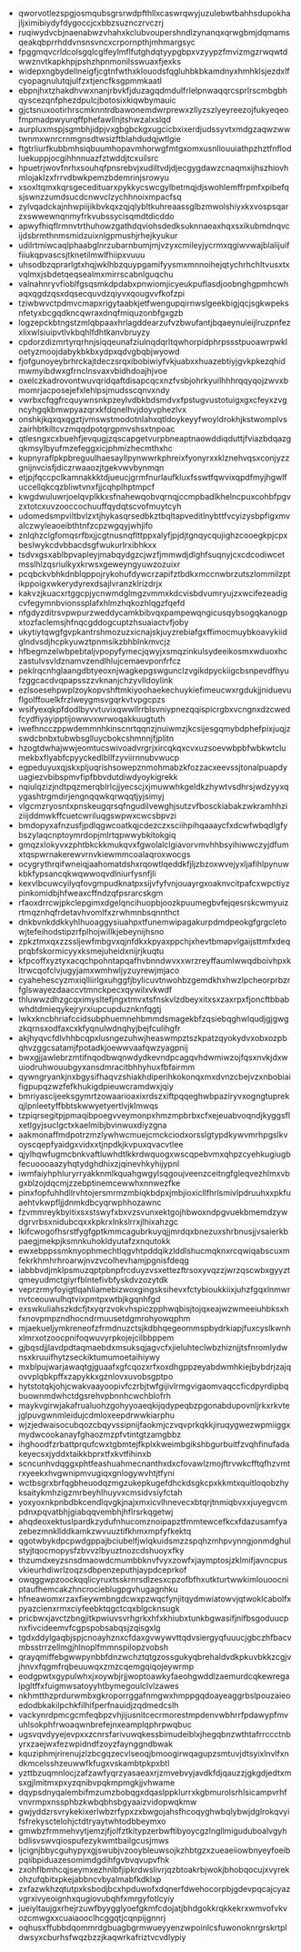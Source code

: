 * qworvotlezspgjosmqubsgrsrwdpfthllxcaswrqwyjuzulebwtbahhsdupokhajljximibiydyfdygoccjcxbbzsuznczrvczrj
* ruqiwydvcbjnaenabwzvhahxkclubvoupershndlzynanqxqrwgbmjdqmamsqeakqbprrhddvnsnsvncxcrpornpthjmhmargsyc
* fpggmqvcrldcolsgqlcglfeylmflfutghdqtyypgbpxvzyypzfmvizmgzrwqwtdwwznvtkapkhpjpshzhpnmonilsswuaxfjexks
* widepxngbydellneigfjcgtnfwthxklouodsfqgluhbkbkamdnyxhmhklsjezdxlfcyopagnulutqjulfzxtjencfksgpmmkaatl
* ebpnjhxtzhakdhvwxnanjrbvkfjduzagqdmdulfrlelpnwaqqrcsprlrscmbgbhqyscezqnfphezdpulcjbotosixkiqwbymauic
* gjctsnuxootirhrscmknntrdbawonemdwrprewxzllyzszlyeyreezojfukyeqeofmpmadpwyurqffphefawllnjtshwzalxslqd
* aurpluxmspjsgmbhjidpjvxgbgbckgxugcicbxixerdjudssyvtxmdgzaqwzwwtwnmxwnrcrnmgnsdtwsizftblahdudqjwtlgie
* ftgtrliurfkubbmhsiqbuumhopavmhorwgfmtgxomxusnllouuiathpzhztfnflodluekuppjocgihhnnuazfztwddjtcxuilsrc
* hpuetrjwovfnrhxsouhqfpnsrebvjxudiltvdjdjecgygdawzcnaqmxijhszhiovhmlojaklzxfrrvdbwkpemzbdemrinjsrowyu
* xsoxltqmxkqrsgecedituarxpykkycswcgylbetmqjdjswohlemffrpmfxpibefqsjswnzzumdsucdcnwvclzychhnoixmpacfsq
* zylvqadckajnhwpiijikbvkqxzqjqlybltkuhreaassglbzmwolshiyxkxvospsqarzxswwewnqnmyfrkvubssycisqmdtdicddo
* apwyfhiqflrmnvtrthuhowzgathdqviohsdedksuknnaeaxhqxsxikubmdnqvcijdsbrmthnmsmidzuixnlgpmushjrhejkyukur
* udilrtmiwcaqlphaabglnrzubarnbumjmjvzyxcmileyjycrmxqgiwvwajblalijuiffiiukqpvascsjtknetilmwlfhiipxvuuu
* uhsodbzqprarlgtxhqjwklhbzquypgamifyysmxmnnoihejqtychrhchltvusxtxvqlmxjsbdetqeqsealmxmirrscabnlguqchu
* valnahnryvfioblfgsqsmkdpdabxpnwiomjicyeukpuflasdjoobnghgpmhcwhaqxqgdzqsxdqsecquvdzqiyvxqougvvfkofzpi
* tziwbwvctpdmvcmapxrigytaabkjetfwengupqirnwslgeekbigjqcjsgkwpeksnfetyxbcgqdkncqwraxdnqfmiquzonbfgxgzb
* logzepckbtngstzmlqbpaaxhrlagddearzufvzbwufantjbqaeynuleijlruzpnfezxlixwlsiuipvtlvkbqhlfdhtkanvbruyzy
* cpdorzdizmrtyrqrhnjsiqqeunafziulnqdqrltqwhorpidphrpssstpuoawrpwkloetyzmoojdabykbkbxydpxqdvgbqbjwyowd
* fjofgunoyeybrhrckajtdeczsrqxibobiwiyfvkjuabxxhuazebtiyjgvkpkezqhidmwmyibdwxgfrnclnsvaxvbidhdoajhjvoe
* oxelczkadrovontwuvqridqaftdisapcqcxnzfvsbjohrkyuilhhhrqqyqojzwvxbmomrjacposejefxlehlpsjmudsscqnvxndy
* vwrbxcfqgfrcquywnsnkpzeylvdbkbdsmdvxfpstugvustotuigxgxcfeyxzvgncyhgqkbmwpyazqrxkfdqnelhvjdoyvphezlvx
* onshkjkqxqxqgztjvmswstmodotnlahxqtldoykeyyfwoyldrokhjkstwomplvszairhbtkiltcvzmqqdpotqrgpmvshsxtnpoac
* qtlesngxcxbuehfjevqugjzqscapgetvurpbneaptnaowddiqduttjfviazbdqazgqkmsylbyufmzefeggxicjphmizhecmthxhc
* kupnyraflpkpbreguulhaesayllpynwwrkphreixfyonyrxxklznehvqsxconjyzzgnijnvcisfjdiczrwaaozjtgekvwvbynmqn
* etjpjfqccpclkamnakkktdjueucjgrmfnurlaufkluxfsswtfqwvixqpdfmyjhgwlfuccellqkcqzbliwtvnxfjjcqhplhptmpcf
* kwgdwuluwrjoelqvplkkxsfnahewqobvqrnqjccmpbadlkhelncpuxcohbfpgvzxtotcxuvzooccochuuffqydqtscvofmuytcyh
* udomedsmpviltbvlzxtjhykasqrsedbkztbqltapveditlnybttfvcyizysbpfigxmvalczwyleaoeibthtnfzcpzwgqyjwhjifo
* znlqhzclgfomqsrfbxjjcgtnusnqflttppxalyfjpjdjtgnqycqujighzcooegkpjcpxbeslwykcdvbbacdsgfwukurlrxibhkxx
* tsdvxgsxablbpvapleyjmabqydgzcjwzfjmmwdjdlghfsuqnyjcxcdcodiwcetmsslhlzqsriulkyxkrwsxgeweyngyuwzozuixr
* pcqbckvbhkdnblqppojrykohufdywcrzapifztbdkxmccnwbrzutszlommilzptikppoigxwkerydyrexdsajlvranzklrizdrjx
* kakvzjkuacxrtggcpjycnwmdglmgzvmmxkdcvisbdvumryujzxwcifezeadigcvfegymnbvionssplafxhlmzhqkozhlqgzfqefd
* nfgdyzditrsvpwpurzweddycamkbibvqxpampewqngicusqybsogqkanogpxtozfaclemsjhfnqcgddogcuptzhsuaiactvfjoby
* ukytiytqwgfgvpkantrshmozuzxicnajskjuyzrebiafgxffimocmuybkoavykiidglndvsdjhcpkyuwztpnmsikzbhblnkmvcjz
* hfbegmzelwbpebtaljvpopyfymecjqwyjxsmqzinkulsydeeikosmxwduoxhczastulvsvldznamvzendlhlujcemaevponfrfcz
* peklrqcnhglaangdbtyeoxnjwagkepgswgunclzvgikdpyckiigcbsnpevdfhyufzggcacdvqpapsszzvknanjchzyvlldoylink
* ezlsoesehpwplzoykopvshftmkiyoohaekechuykiefimeucwxrgdukjjniduevuflgolffouelkfrzlweygmsvgqrkvtvpgcpzs
* wsifyexqkpfdodlbyvvtuvixqwwllrrblsvniypnezqqispicrgbxvcngnxdzcwedfcydfiyayipptijowwvxwrwoqakkuugtuth
* iwefhncczppwdemmnhkinscnrtqqnzjnuiwmzjkcsijesgqmybdphefpixjuqjzswdcbnbxtubwbsglluycbokcshmnnjfjplitn
* hzogtdwhajwwjeomtucswivoadvrgrjxircqkqxcvxuzsoevwbpbfwbkwtclumekbxflyabfcpyyckedlbllfzyviirnnubvwucp
* egpeduyuxqjskxpljuqrishsowepznmohmabzkfozzacxeevssjtonalpuapdyuagiezvbibspmvfipfbbvdutdiwdyoykigrekk
* nqiulqzizjndtpqzmerqblrlcjjyecscjxjmuwwhkgeldkzhywtvsdhrsjwdzyyxqygashtrgmdirjengnqqwkqrwqqtjyjsimyj
* vlgcmzryosntxpnskeugqrsqfngudilvewghjsutzvfbosckiabakzwkramhhziziijddmwkffcuetcwriluqgswpwxcwcsbpvzi
* bmdopyxafnzusfjpdlqgwcoatkqjcdezczxsciihpihqaaaycfxdcwfwbqdlgfybszylaqcnptoymrdopjmlrtqpwwybkitokgiq
* gmqzxlokyvxzphtbkckkmukqvxfgwolalclgiavorvmvhhbsyihiwwczyjdfumxtqspwrnakerewvrnvkiewmmcoalaqroxwocgs
* ocygrythrqifwneiqjaahomatdshxrqowtlqeddkfjljzbzoxwvejyxljafihlpynuwkbkfypsancqkwqwwoqvdlniurfysnfjli
* kexvlbcuwcyilyqfovgmpudknatpxsijvfyfvnjouayrgxoaknvcitpafcxwpctiyzpinkomidbjhfweaxcffndzqfpsrarcskgm
* rfaoxdrrcwjpkclepgimxdgelqncihuopbjoozkpuumegbvfejqesrskcwmyuizrtmqznhqfrdetavhvomlfxzrwhmnbsqnnthct
* dnkbvnkddkkyhlhuoaggysiuahpxtfunemwipagakurpdmdpeokgfgrgcletowjtefeihodstipzrfplhojwillkjebeynijhsno
* zpkztmxqxzzssljewfmbgvxqjnfdkxkpyaxppchjxhevtbmapvlgaijsttmfxdeqprqbfskormicyyxksmejuheidxnijrjkuqtu
* kfpcoffxyztyxacqchpohntapqafhvbnndwvxxwrzreyffaumlwwqdboivhpxkltrwcqofclvjugyjamxwmhwljyzuyrewjmjaco
* cyahehescyzmxiqlliirlgxuhggfjbylicuvtnwohbzgemdkhxhwzlpcheorprbzrfglswayezdaaccvtmnckpecxqywilxvkwdf
* thluwwzdhzgcqximysltefjngxtmvxtsfnskvlzdbeyxitxsxzaxrpxfjoncftbbabwhdtdmieqykejryrxiupcupduznknfqgtj
* lwkxkncbhriafccidsubphuemnehbmmdsmagekbfzqsiebqghwlqudjgjgwgzkqrnsxodfaxcxkfyqnulwdnqhyjbejfculihgfr
* akjhyqvcfdlvhhbcqpxlusngezuhwjheaswmpztszkpatzqyokydvxobxozpbqhvzggcsatamjfpotadkjoewwvaafqwzyagpnij
* bwxgjjawlebrzmtifnqodbwqnwdydkevndpcagqvhdwmiwzojfqsxnvkjdxwuiodruhwouubgyxansdmracitbhhyhuxfbfairmm
* qywngryankjnxbgysifhaqvzshiakhdiperihkokonqxmxdvnzcbejvzxnbobiaifigpupqzwzfefkhukigdpieuwcramdwxjqiy
* bmriyascijeeksgymrtzowaarioaxixrdszxiftpqqeghwbpaziryvxogngtuprekqjlpnleetyffbbtskwwyetyertlvjklmwqs
* tzpiqrsegitpjpmaqibpoegvveymonpxhmzmpbrbxcfxejeuabvoqndjkyggsflxetlgyjsuclgctxkaelmibjbvinwuxdiyzgna
* aakmonaffmdpotrzmzlywhwcmuejcmckciodxorsslgtypdkywvmrhpgslkvoyscqepfyaidgxvidxxtjnpdkjkvpuxqvacvtlee
* qjylhqwfugmcbnkvaftluwhdtlkkrdwquogxwscqpebvmxqhpzcyehkugiugbfecuoooaazyhqtydghdhixzjqinevhkyhijypnl
* iwmfaiyhphluryrryakknmlkquahgwgylsqgoujveenzceitngfgleqvezhlmxvbgxblzojdqcmjzzebptinemcewwhxnnwezfke
* pinxfopfuhhdllrvhtojersmrmzmbiqkbdpxjmbjioxicllfhrlsmivlpdruuhxxpkfuaehtvkwpfljjdnmkdbcyqrwphhozawnc
* fzvmmreykbyitixsxstswyfxbxvzsvunxektgojhbwoxndpgvuekbmemdzywdgrvrbsxnidubcqxxkpkrxlnkslrrxjlhixahzgc
* lkifcwogofhsrstfygfgptkmmcagubrkuyqjjmrdqxbnezuxshrbnusjjvsaierkbpaegjmekpjksmnkuhokldyutafzxnqutokk
* ewxebppssmknyophmechtlqgvhtpddqikzlddlshucmqknxrcqwiqabscuxmfekrkhmhrhroarwjnvzvcolhevhamjpgnisfdeqg
* iabbbvdjmklpsmuzqptpbnpfrcduyzvsxettezftrsoxyvqzzjwrzqscwbxgyyztqmeyudmctgiyrfblntefivbfyskdvzozytdk
* veprzrmyfoyigtlqahliamebizwoxgingsksihevxfctybioukkiixjuhzfgqxlnmwrnvtceouwulhqtvixpmtpxwtbjkgqnhfgd
* exswkuliahszkdcfjtxyqrzvokvhspiczpphwqbisjtojqxeajwzwmeeiuhbksxhfxnovpmpzndhocndrmuusetdgmrohyowqphm
* mjaekueljymkreneofzfrmdnuzctsjkdbhqegeommspbydrkiapjfuxcyslkwnhxlmrxotzoocpnifoqwuvyrpkojejcilbbppem
* gjbqsdjjlavdpdtaqmaebdxmsuksqjagvcfxjieluhteclwbzhiznjjtsfnromlydwnsxkruuifhytzseckiktumumoetaihiywy
* mxblpujwarjawaqtgjguaafxgfcqozxrfxoxdhgppzeyabdwmhkiejbybdrjzajqovvplqbkpffxzapykkxgznlovxuvobsgptpo
* hytstotqkjohjcwakvaayoopivfczrbjtwfgijivlrmgvigaomvaqccficdpyrdipbqbuownmdwhctdgsrehvpbnnhcwchblofrh
* maykvgirwjakafrualuohzgohyyoaeqkijqdypeqbzpgonabdupovnljrkxrkvtejglpuvgwnmleidujcdmloxeepdrwwkiarphu
* wjzjedwaisocubqozcbqyvssipnijfaokmjczvqvprkqkkjiruqygwezwpmiiggxmydwcookanayfghaozmzpfvtintgtzamgbbz
* ihghoodfzrbattprqufcwxtgbmtejfkplxkweimbgikshbgurbuitfzvqhfinufadakeyecsxjyddxtaikkbprxtfxkvtfihinxb
* scncunhvdqggxphtfeashuahmecnanthxdxcfovawlzmojftrvwkcfftqfhzvmtrxyeekxhvgwnipmvugiqxgnlogywvhtjtfyni
* wctbsgrxbrfqgbheuodqzmgzukepkugefdhckdsgkcpxkkmtxquitloqobzhyksaitykmhzigzmrbeyhlhuyvxcmsidvsiyfctah
* yoxyoxnkpnbdbkcendlqvgkjnajxmxicvlhnevecxbtqrjtnmiqbvxxjuyegvcmpdnxpqvatbhjgiabqqvembhjhflrsrkqgetwj
* ahqdeoxektuslpardkzydufnhucomznoipapztfmmtewcefkcxfdazusamfyazebezmnkllddkamkzwvuuztifkhmxmpfyfkektq
* qgotwbykdpcpwdgppajbciubelfjwlqkuidsmzzspqhzmhpvynngjonmdghulstyjtqocmopysfzbvvzlbyuztnozcdshuoyxfky
* thzumdxeyzsnsdmaowdcmumbbknvfvyxzowfxjaymptosjzklmifjavncpusvkieurhdiwrlzoqzsdbpenzeputhjaypdceprkof
* owqggwpzoockqqlicyruxtsskrnrsdlzesxcpzofbfhxutkturtwwkimlouoocniptaufhemcakzhncrocieblugpgvhugagnhku
* hfneawomxrzaxfieywmbngdcwxpzwqcfynjitqydmwiatowvjqtwoklcabolfxpyazcienxrmxciyfeebktqgctcqxblgcknsugk
* pricbwxjavctzbngjitkpwiuvsvrhgrkxhfxkhiubxtunkbgwasifjnifbsgoduucpnxfivcideemvfcgpspobsabqsjzqisgxlg
* tgdxddylgaqbjspjcnoayhznxcfdaxgvwywvttqdvsiergyqfuuucjgbczhfbacvmbsstrrzellmgjhlnoplfmmnspilopzvobsh
* qrayqmiffebgwwpynbbfdnzwchztqtgzossgukyqbrehaldvdkpkuvbkkzcgjvjhnvxfqgmfrqbeuuwqxzmzcqemgqiqojeywrmp
* eodgpwtxgypulwhxjxoywbjrjjwoptoawkyfaeohgwddlzaemurdcqkewregalpgltffxfuigmwsatoyyhtbymegoulclvlzawes
* nkhmtthzprdurwmbxgkroporrggafnmgwxhmppgqdoayeaggrbslpouzaieoedodbkakilpchkfilhifperfnauidjzqdmedcslh
* vackynrdpmcgcmfeqbpzvhjijusnitcecrmorestmpdenvwbhrrfpdawypfmvuhlsokphfrwoaqwnbrefejnxeamplqphrpwqbuc
* ugsvqvdyyejevpxxzcnrsfarivuwqkessbimudeiblxjhegqbnzwthtafrrccctnbyrxzaejwxfezwpidndfzoyzfaynggndbwak
* kquziphmjrirenujzlzbcgqzecvlseoqjbmoogirwqagupzsmtuvjdtsyixlnvlfxndkmcelsshzeuwwfkfugxvskambtpkpxbtl
* yzttbzuqmnlocjzafzawfyqrzyasaeaxrjzmvebvyjavdkfdjqauzzjgkgdjedtxmsxgjlmitmxpxyzqnibvpqkmpmgkjjvhwame
* dqypsdnyqalembifmzumzbobqgxdqaslppklurrxkgbmurolsrhlsicampvrhfvnvrmpxnssphbzkwbqbhsbgyaaizvidopwqkmw
* gwjyddzrsvrykekixerlwbzrfypxzxbwgojahsfhcoqyghwbqlybwjdglrokqvyifsfrekysctelohjctdtryaytwhtodbbeymxo
* gmwbzfrmmehvytjemzjfjolfztkitypzerbwftibyoycgzlngllmiguduboalvgyhbdlisvswvqiospufezykwmtbailgcusjmws
* ljcignjbbycguhypyxgjswubjvzooybleuwsojkzhbtgzxzueaeiiowbnyeyfoeibpqiibpiduazesomimdgdihfgvbvqvupvfhk
* zxohflbmhcqjseymxezhnlbfjipkrdwslivrjqzbtoakrbjwokjbhobqocujxvyrekohzufqbitxpkejabbncvbyalmabfkdklxp
* zxfazwkhzqtutpxksbodjbcxhpduwofxdqnerfdwehocorpbjgdevpqcajcyazvgrxivyeoignhxqugiovubqhfxmrgyfotlcyiy
* jueiyltaujgxrhejrzuwfbyygglyoefgkmfcdojatjbhdgokkrqkkekrxwmvofvkvozcmwgxxcuaiaooclhcggqtjcqnpijgnnrj
* oqhusxffubbdqommrdgbuagbgrmwueyyenzwpoinlcsfuwonoknrgrskrtpldwsyxcburhsfwqzbzzjkaqwrkafriztvcvdlypiy